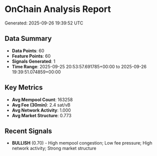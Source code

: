 # OnChain Analysis Report
Generated: 2025-09-26 19:39:52 UTC

## Data Summary
- **Data Points**: 60
- **Feature Points**: 60
- **Signals Generated**: 1
- **Time Range**: 2025-09-25 20:53:57.691785+00:00 to 2025-09-26 19:39:51.074859+00:00

## Key Metrics
- **Avg Mempool Count**: 163258
- **Avg Fee (30min)**: 2.4 sat/vB
- **Avg Network Activity**: 1.000
- **Avg Market Structure**: 0.773

## Recent Signals
- **BULLISH** (0.70) - High mempool congestion; Low fee pressure; High network activity; Strong market structure

